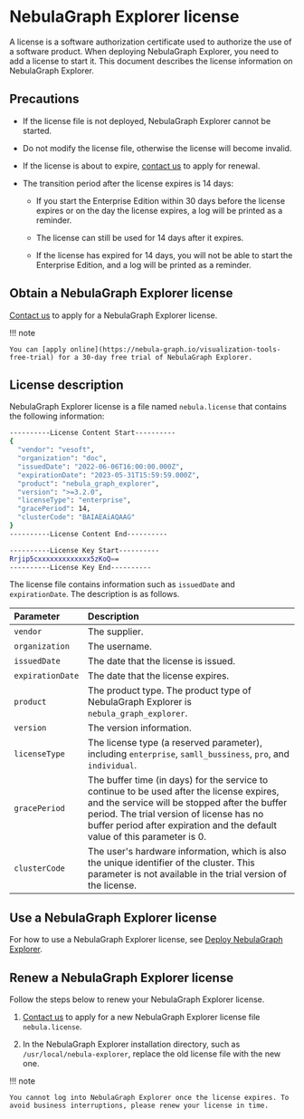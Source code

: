 # NebulaGraph Explorer license

A license is a software authorization certificate used to authorize the use of a software product. When deploying NebulaGraph Explorer, you need to add a license to start it. This document describes the license information on NebulaGraph Explorer.


## Precautions

- If the license file is not deployed, NebulaGraph Explorer cannot be started.

- Do not modify the license file, otherwise the license will become invalid.

- If the license is about to expire, [contact us](https://www.nebula-graph.io/contact) to apply for renewal.

- The transition period after the license expires is 14 days:

  - If you start the Enterprise Edition within 30 days before the license expires or on the day the license expires, a log will be printed as a reminder.

  - The license can still be used for 14 days after it expires.

  - If the license has expired for 14 days, you will not be able to start the Enterprise Edition, and a log will be printed as a reminder.


## Obtain a NebulaGraph Explorer license

[Contact us](https://www.nebula-graph.io/contact) to apply for a NebulaGraph Explorer license.

!!! note

    You can [apply online](https://nebula-graph.io/visualization-tools-free-trial) for a 30-day free trial of NebulaGraph Explorer.

## License description

NebulaGraph Explorer license is a file named `nebula.license` that contains the following information:

```bash
----------License Content Start----------
{
  "vendor": "vesoft",
  "organization": "doc",
  "issuedDate": "2022-06-06T16:00:00.000Z",
  "expirationDate": "2023-05-31T15:59:59.000Z",
  "product": "nebula_graph_explorer",
  "version": ">=3.2.0",
  "licenseType": "enterprise",
  "gracePeriod": 14,
  "clusterCode": "BAIAEAiAQAAG"
}
----------License Content End----------

----------License Key Start----------
Rrjip5cxxxxxxxxxxxxx5zKoQ==
----------License Key End----------
```

The license file contains information such as `issuedDate` and `expirationDate`. The description is as follows.

|Parameter|Description|
|:---|:---|
|`vendor`|The supplier.|
|`organization`|The username.|
|`issuedDate`|The date that the license is issued. |
|`expirationDate`|The date that the license expires.|
|`product`|The product type. The product type of NebulaGraph Explorer is `nebula_graph_explorer`.|
|`version`|The version information.|
|`licenseType`|The license type (a reserved parameter), including `enterprise`, `samll_bussiness`, `pro`, and `individual`. |
|`gracePeriod`| The buffer time (in days) for the service to continue to be used after the license expires, and the service will be stopped after the buffer period. The trial version of license has no buffer period after expiration and the default value of this parameter is 0. |
|`clusterCode`| The user's hardware information, which is also the unique identifier of the cluster. This parameter is not available in the trial version of the license. |


## Use a NebulaGraph Explorer license

For how to use a NebulaGraph Explorer license, see [Deploy NebulaGraph Explorer](ex-ug-deploy.md).

## Renew a NebulaGraph Explorer license

Follow the steps below to renew your NebulaGraph Explorer license.

1. [Contact us](https://www.nebula-graph.io/contact) to apply for a new NebulaGraph Explorer license file `nebula.license`.

2. In the NebulaGraph Explorer installation directory, such as `/usr/local/nebula-explorer`, replace the old license file with the new one. 

!!! note

    You cannot log into NebulaGraph Explorer once the license expires. To avoid business interruptions, please renew your license in time. 
    